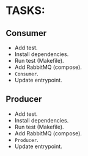 # TASKS:

## Consumer

- Add test.
- Install dependencies.
- Run test (Makefile).
- Add RabbitMQ (compose).
- `Consumer`.
- Update entrypoint.

## Producer

- Add test.
- Install dependencies.
- Run test (Makefile).
- Add RabbitMQ (compose).
- `Producer`.
- Update entrypoint.
